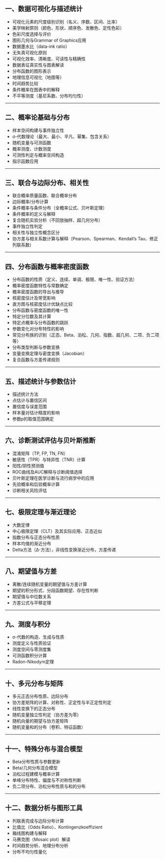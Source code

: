 ## 一、数据可视化与描述统计

- 可视化元素的尺度级别识别（名义、序数、区间、比率）
- 美学映射原则（颜色、形状、顺序色、发散色、定性色彩）
- 色彩尺度选择与评价
- 图形几何与Grammar of Graphics应用
- 数据墨水比（data-ink ratio）
- 无失真可视化原则
- 可视化效率、清晰度、可读性与精确性
- 数据表征真实性与图表解读
- 分布函数的图形表示
- 地理信息可视化（地图等）
- 时间趋势比较
- 条件概率在图表中的解释
- 不平等测度（基尼系数、分布均匀性）

---

## 二、概率论基础与分布

- 样本空间构建与事件独立性
- σ-代数理论（最大、最小、平凡、幂集、包含关系）
- 随机变量与可测函数
- 概率测度、计数测度
- 可测性判定与概率空间构造
- 指示函数应用

---

## 三、联合与边际分布、相关性

- 联合概率质量函数、联合概率分布
- 边际概率/分布计算
- 条件概率与条件分布（全概率公式、贝叶斯定理）
- 条件概率的定义与解释
- 复合随机实验分析（不回放抽样、超几何分布）
- 事件独立性判定
- 相关性与独立性概念区分
- 协方差与相关系数计算与解释（Pearson、Spearman、Kendall’s Tau、修正列联系数）

---

## 四、分布函数与概率密度函数

- 分布函数的性质（定义、连续、单调、极限、唯一性、验证方法）
- 概率密度函数特性与常数确定
- 概率密度函数的导出与推导
- 核密度估计及带宽影响
- 直方图与核密度估计优缺点比较
- 分布函数与密度函数的唯一性
- 特定分位数及其计算
- 特定点概率与分布函数的跳跃
- 参数变化对分布特性的影响
- 常见分布族的识别（正态、Beta、泊松、几何、指数、超几何、二项、负二项等）
- 分布类型判断与参数变换
- 变量变换定理与密度变换（Jacobian）
- 复合函数与方差传递规则

---

## 五、描述统计与参数估计

- 描述统计方法
- 点估计与置信区间
- 置信度与误差范围
- 样本量对估计精度的影响
- 参数p的取值范围确定

---

## 六、诊断测试评估与贝叶斯推断

- 混淆矩阵（TP, FP, TN, FN）
- 敏感性（TPR）与特异性（TNR）计算
- 阳性/阴性预测值
- ROC曲线及AUC解释与诊断阈值选择
- 贝叶斯定理在医学诊断与流行病学中的应用
- 先验概率和后验概率计算
- 诊断相关风险评估

---

## 七、极限定理与渐近理论

- 大数定律
- 中心极限定理（CLT）及其实际应用、正态近似
- 指数分布与正态分布性质
- 样本均值的渐近分布
- Delta方法（∆-方法），非线性变换渐近分布，方差传递

---

## 八、期望值与方差

- 离散/连续随机变量的期望值与方差计算
- 期望的积分形式、分段函数期望、存在性判断
- 期望值与中位数关系
- 方差公式与平移定理

---

## 九、测度与积分

- σ-代数的构造、生成与性质
- 测度定义与性质验证
- 测度空间与零测度集
- 可测函数积分计算
- Radon-Nikodym定理

---

## 十、多元分布与矩阵

- 多元正态分布性质、边际分布
- 协方差矩阵的计算、对称性、正定性与半正定性判定
- 线性变换下的正态分布
- 随机变量独立性判定（协方差为零）
- 随机向量的期望与协方差矩阵
- 随机变量和的分布（卷积、特征函数）

---

## 十一、特殊分布与混合模型

- Beta分布性质与参数更新
- Beta/几何分布混合模型
- 泊松过程建模与概率计算
- 单峰分布特性、偏度与不对称性判断
- 负二项分布、泊松分布性质与和的分布

---

## 十二、数据分析与图形工具

- 列联表完成与边际分布计算
- 比值比（Odds Ratio）、Kontingenzkoeffizient
- 箱线图构建与解释
- 马赛克图（Mosaic plot）解读
- 时间趋势分析、地理分布分析
- 分布不均匀性量化
